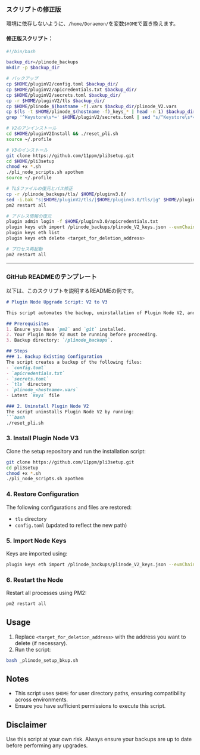### **スクリプトの修正版**
環境に依存しないように、`/home/Doraemon/`を変数`$HOME`で置き換えます。

#### 修正版スクリプト：
```bash
#!/bin/bash

backup_dir=/plinode_backups
mkdir -p $backup_dir

# バックアップ
cp $HOME/pluginV2/config.toml $backup_dir/
cp $HOME/pluginV2/apicredentials.txt $backup_dir/
cp $HOME/pluginV2/secrets.toml $backup_dir/
cp -r $HOME/pluginV2/tls $backup_dir/
cp $HOME/plinode_$(hostname -f).vars $backup_dir/plinode_V2.vars
cp $(ls -t $HOME/plinode_$(hostname -f)_keys_* | head -n 1) $backup_dir/plinode_V2_keys.json
grep '^Keystore\s*=' $HOME/pluginV2/secrets.toml | sed "s/^Keystore\s*=\s*'//;s/'$//" > $backup_dir/.env.password

# V2のアンインストール
cd $HOME/pluginV2Install && ./reset_pli.sh
source ~/.profile

# V3のインストール
git clone https://github.com/11ppm/pli3setup.git
cd $HOME/pli3setup
chmod +x *.sh
./pli_node_scripts.sh apothem
source ~/.profile

# TLSファイルの復元とパス修正
cp -r /plinode_backups/tls/ $HOME/pluginv3.0/
sed -i.bak "s|$HOME/pluginV2/tls/|$HOME/pluginv3.0/tls/|g" $HOME/pluginv3.0/config.toml
pm2 restart all

# アドレス情報の復元
plugin admin login -f $HOME/pluginv3.0/apicredentials.txt
plugin keys eth import /plinode_backups/plinode_V2_keys.json --evmChainID 51 --oldpassword /plinode_backups/.env.password
plugin keys eth list
plugin keys eth delete <target_for_deletion_address>

# プロセス再起動
pm2 restart all
```

---

### **GitHub READMEのテンプレート**
以下は、このスクリプトを説明するREADMEの例です。

```markdown
# Plugin Node Upgrade Script: V2 to V3

This script automates the backup, uninstallation of Plugin Node V2, and installation of V3. It also restores configurations and keys to ensure a smooth transition.

## Prerequisites
1. Ensure you have `pm2` and `git` installed.
2. Your Plugin Node V2 must be running before proceeding.
3. Backup directory: `/plinode_backups`.

## Steps
### 1. Backup Existing Configuration
The script creates a backup of the following files:
- `config.toml`
- `apicredentials.txt`
- `secrets.toml`
- `tls` directory
- `plinode_<hostname>.vars`
- Latest `keys` file

### 2. Uninstall Plugin Node V2
The script uninstalls Plugin Node V2 by running:
```bash
./reset_pli.sh
```

### 3. Install Plugin Node V3
Clone the setup repository and run the installation script:
```bash
git clone https://github.com/11ppm/pli3setup.git
cd pli3setup
chmod +x *.sh
./pli_node_scripts.sh apothem
```

### 4. Restore Configuration
The following configurations and files are restored:
- `tls` directory
- `config.toml` (updated to reflect the new path)

### 5. Import Node Keys
Keys are imported using:
```bash
plugin keys eth import /plinode_backups/plinode_V2_keys.json --evmChainID 51 --oldpassword /plinode_backups/.env.password
```

### 6. Restart the Node
Restart all processes using PM2:
```bash
pm2 restart all
```

## Usage
1. Replace `<target_for_deletion_address>` with the address you want to delete (if necessary).
2. Run the script:
```bash
bash _plinode_setup_bkup.sh
```

## Notes
- This script uses `$HOME` for user directory paths, ensuring compatibility across environments.
- Ensure you have sufficient permissions to execute this script.

## Disclaimer
Use this script at your own risk. Always ensure your backups are up to date before performing any upgrades.
```

